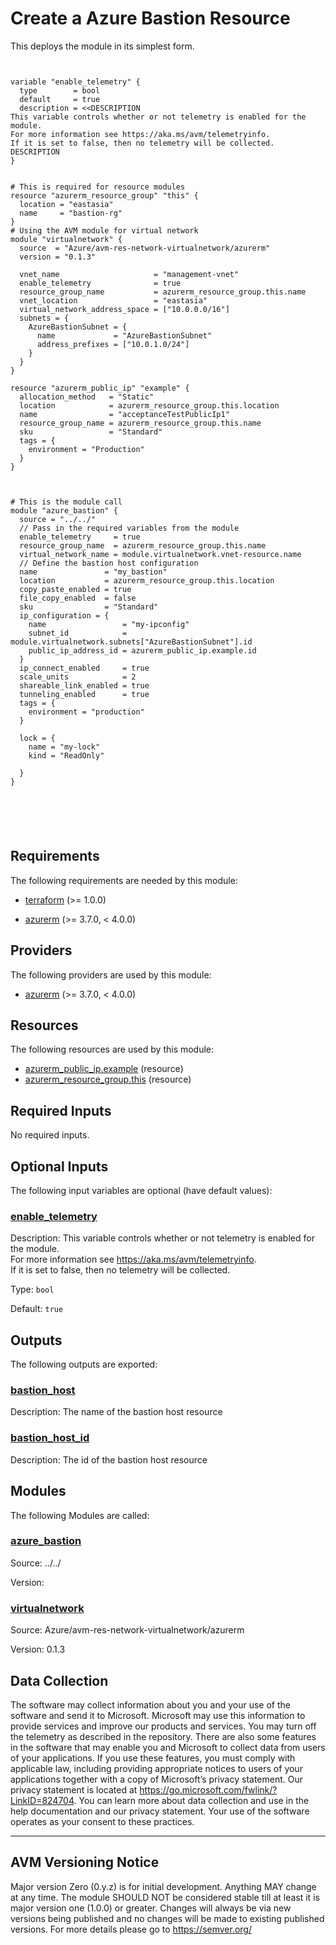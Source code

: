 <!-- BEGIN_TF_DOCS -->

# Create a Azure Bastion Resource

This deploys the module in its simplest form.

```hcl


variable "enable_telemetry" {
  type        = bool
  default     = true
  description = <<DESCRIPTION
This variable controls whether or not telemetry is enabled for the module.
For more information see https://aka.ms/avm/telemetryinfo.
If it is set to false, then no telemetry will be collected.
DESCRIPTION
}


# This is required for resource modules
resource "azurerm_resource_group" "this" {
  location = "eastasia"
  name     = "bastion-rg"
}
# Using the AVM module for virtual network
module "virtualnetwork" {
  source  = "Azure/avm-res-network-virtualnetwork/azurerm"
  version = "0.1.3"

  vnet_name                     = "management-vnet"
  enable_telemetry              = true
  resource_group_name           = azurerm_resource_group.this.name
  vnet_location                 = "eastasia"
  virtual_network_address_space = ["10.0.0.0/16"]
  subnets = {
    AzureBastionSubnet = {
      name             = "AzureBastionSubnet"
      address_prefixes = ["10.0.1.0/24"]
    }
  }
}

resource "azurerm_public_ip" "example" {
  allocation_method   = "Static"
  location            = azurerm_resource_group.this.location
  name                = "acceptanceTestPublicIp1"
  resource_group_name = azurerm_resource_group.this.name
  sku                 = "Standard"
  tags = {
    environment = "Production"
  }
}



# This is the module call
module "azure_bastion" {
  source = "../../"
  // Pass in the required variables from the module
  enable_telemetry     = true
  resource_group_name  = azurerm_resource_group.this.name
  virtual_network_name = module.virtualnetwork.vnet-resource.name
  // Define the bastion host configuration
  name               = "my_bastion"
  location           = azurerm_resource_group.this.location
  copy_paste_enabled = true
  file_copy_enabled  = false
  sku                = "Standard"
  ip_configuration = {
    name                 = "my-ipconfig"
    subnet_id            = module.virtualnetwork.subnets["AzureBastionSubnet"].id
    public_ip_address_id = azurerm_public_ip.example.id
  }
  ip_connect_enabled     = true
  scale_units            = 2
  shareable_link_enabled = true
  tunneling_enabled      = true
  tags = {
    environment = "production"
  }

  lock = {
    name = "my-lock"
    kind = "ReadOnly"

  }
}






```

<!-- markdownlint-disable MD033 -->
## Requirements

The following requirements are needed by this module:

- <a name="requirement_terraform"></a> [terraform](#requirement\_terraform) (>= 1.0.0)

- <a name="requirement_azurerm"></a> [azurerm](#requirement\_azurerm) (>= 3.7.0, < 4.0.0)

## Providers

The following providers are used by this module:

- <a name="provider_azurerm"></a> [azurerm](#provider\_azurerm) (>= 3.7.0, < 4.0.0)

## Resources

The following resources are used by this module:

- [azurerm_public_ip.example](https://registry.terraform.io/providers/hashicorp/azurerm/latest/docs/resources/public_ip) (resource)
- [azurerm_resource_group.this](https://registry.terraform.io/providers/hashicorp/azurerm/latest/docs/resources/resource_group) (resource)

<!-- markdownlint-disable MD013 -->
## Required Inputs

No required inputs.

## Optional Inputs

The following input variables are optional (have default values):

### <a name="input_enable_telemetry"></a> [enable\_telemetry](#input\_enable\_telemetry)

Description: This variable controls whether or not telemetry is enabled for the module.  
For more information see https://aka.ms/avm/telemetryinfo.  
If it is set to false, then no telemetry will be collected.

Type: `bool`

Default: `true`

## Outputs

The following outputs are exported:

### <a name="output_bastion_host"></a> [bastion\_host](#output\_bastion\_host)

Description: The name of the bastion host resource

### <a name="output_bastion_host_id"></a> [bastion\_host\_id](#output\_bastion\_host\_id)

Description: The id of the bastion host resource

## Modules

The following Modules are called:

### <a name="module_azure_bastion"></a> [azure\_bastion](#module\_azure\_bastion)

Source: ../../

Version:

### <a name="module_virtualnetwork"></a> [virtualnetwork](#module\_virtualnetwork)

Source: Azure/avm-res-network-virtualnetwork/azurerm

Version: 0.1.3

<!-- markdownlint-disable-next-line MD041 -->
## Data Collection

The software may collect information about you and your use of the software and send it to Microsoft. Microsoft may use this information to provide services and improve our products and services. You may turn off the telemetry as described in the repository. There are also some features in the software that may enable you and Microsoft to collect data from users of your applications. If you use these features, you must comply with applicable law, including providing appropriate notices to users of your applications together with a copy of Microsoft’s privacy statement. Our privacy statement is located at <https://go.microsoft.com/fwlink/?LinkID=824704>. You can learn more about data collection and use in the help documentation and our privacy statement. Your use of the software operates as your consent to these practices.

---

## AVM Versioning Notice

Major version Zero (0.y.z) is for initial development. Anything MAY change at any time. The module SHOULD NOT be considered stable till at least it is major version one (1.0.0) or greater. Changes will always be via new versions being published and no changes will be made to existing published versions. For more details please go to <https://semver.org/>
<!-- END_TF_DOCS -->